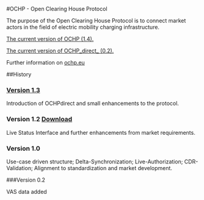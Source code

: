#OCHP - Open Clearing House Protocol

The purpose of the Open Clearing House Protocol is to connect market actors in the
field of electric mobility charging infrastructure.

[The current version of OCHP (1.4).](OCHP.md)

[The current version of OCHP_direct_ (0.2).](OCHP-direct.md)

Further information on [ochp.eu](http://ochp.eu)


##History


### [Version 1.3](https://github.com/e-clearing-net/OCHP/tree/OCHP-1.3)

Introduction of OCHPdirect and small enhancements to the protocol.


### Version 1.2 [Download](http://www.ochp.eu/wp-content/uploads/2013/12/140617_Open-Clearing-House-Protocol_v1.2_0.18.pdf)

Live Status Interface and further enhancements from market requirements.


### Version 1.0

Use-case driven structure; Delta-Synchronization; Live-Authorization; CDR-Validation; Alignment to standardization and market development.


###Version 0.2

VAS data added
